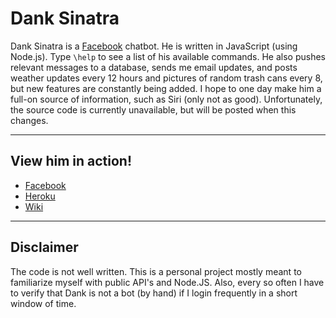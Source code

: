 # Dank Sinatra
Dank Sinatra is a [Facebook](https://www.facebook.com/profile.php?id=100010461758967) chatbot. 
He is written in JavaScript (using Node.js). 
Type `\help` to see a list of his available commands. 
He also pushes relevant messages to a database, sends me email updates, and posts weather updates every 12 hours and pictures of random trash cans every 8, 
but new features are constantly being added. 
I hope to one day make him a full-on source of information, such as Siri (only not as good). 
Unfortunately, the source code is currently unavailable, but will be posted when this changes.

---

## View him in action!
* [Facebook](https://www.facebook.com/profile.php?id=100010461758967)
* [Heroku](http://danksinatra.herokuapp.com)
* [Wiki](https://bitbucket.org/gaikema/danksinatra/wiki/Home)

---

## Disclaimer
The code is not well written.
This is a personal project mostly meant to familiarize myself with public API's and Node.JS.
Also, every so often I have to verify that Dank is not a bot (by hand) if I login frequently in a short window of time.
